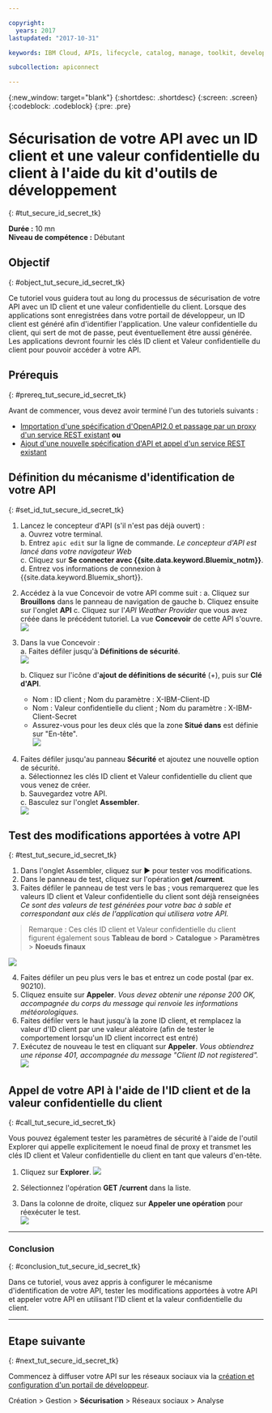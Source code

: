 ```yaml
---

copyright:
  years: 2017
lastupdated: "2017-10-31"

keywords: IBM Cloud, APIs, lifecycle, catalog, manage, toolkit, develop, dev portal, tutorials

subcollection: apiconnect

---
```


{:new_window: target="blank"}
{:shortdesc: .shortdesc}
{:screen: .screen}
{:codeblock: .codeblock}
{:pre: .pre}

# Sécurisation de votre API avec un ID client et une valeur confidentielle du client à l'aide du kit d'outils de développement
{: #tut_secure_id_secret_tk}

**Durée :** 10 mn  
**Niveau de compétence :** Débutant


## Objectif
{: #object_tut_secure_id_secret_tk}

Ce tutoriel vous guidera tout au long du processus de sécurisation de votre API avec un ID client et une valeur confidentielle du client. Lorsque des applications sont enregistrées dans votre portail de développeur, un ID client est généré afin d'identifier l'application. Une valeur confidentielle du client, qui sert de mot de passe, peut éventuellement être aussi générée. Les applications devront fournir les clés ID client et Valeur confidentielle du client pour pouvoir accéder à votre API.


## Prérequis
{: #prereq_tut_secure_id_secret_tk}

Avant de commencer, vous devez avoir terminé l'un des tutoriels suivants :
- [Importation d'une spécification d'OpenAPI2.0 et passage par un proxy d'un service REST existant](/docs/services/apiconnect/tutorials?topic=apiconnect-tut_rest_landing)
**ou**  
- [Ajout d'une nouvelle spécification d'API et appel d'un service REST existant](/docs/services/apiconnect/tutorials?topic=apiconnect-tut_rest_landing)


## Définition du mécanisme d'identification de votre API
{: #set_id_tut_secure_id_secret_tk}

1. Lancez le concepteur d'API (s'il n'est pas déjà ouvert) :  
   a. Ouvrez votre terminal.  
   b. Entrez `apic edit` sur la ligne de commande. _Le concepteur d'API est lancé dans votre navigateur Web_    
   c. Cliquez sur **Se connecter avec {{site.data.keyword.Bluemix_notm}}**.  
   d. Entrez vos informations de connexion à {{site.data.keyword.Bluemix_short}}.  

2. Accédez à la vue Concevoir de votre API comme suit :
    a. Cliquez sur **Brouillons** dans le panneau de navigation de gauche 
    b. Cliquez ensuite sur l'onglet **API**
    c. Cliquez sur l'_API Weather Provider_ que vous avez créée dans le précédent tutoriel. La vue **Concevoir** de cette API s'ouvre.  
    ![](images/1_goto_drafts_api.png)  

3. Dans la vue Concevoir :  
   a. Faites défiler jusqu'à **Définitions de sécurité**.  
    ![](images/1b.png) 

   b. Cliquez sur l'icône d'**ajout de définitions de sécurité** (+), puis sur **Clé d'API**.  
      - Nom : ID client ; Nom du paramètre : X-IBM-Client-ID  
      - Nom : Valeur confidentielle du client ; Nom du paramètre : X-IBM-Client-Secret  
      - Assurez-vous pour les deux clés que la zone **Situé dans** est définie sur "En-tête".  
      ![](images/2a.png)    

4. Faites défiler jusqu'au panneau **Sécurité** et ajoutez une nouvelle option de sécurité.  
   a. Sélectionnez les clés ID client et Valeur confidentielle du client que vous venez de créer.  
   b. Sauvegardez votre API.  
   c. Basculez sur l'onglet **Assembler**.  
    ![](images/3a.png) 

## Test des modifications apportées à votre API
{: #test_tut_secure_id_secret_tk}

1. Dans l'onglet Assembler, cliquez sur ► pour tester vos modifications.
2. Dans le panneau de test, cliquez sur l'opération **get /current**.
3. Faites défiler le panneau de test vers le bas ; vous remarquerez que les valeurs ID client et Valeur confidentielle du client sont déjà renseignées _Ce sont des valeurs de test générées pour votre bac à sable et correspondant aux clés de l'application qui utilisera votre API._  
> Remarque : Ces clés ID client et Valeur confidentielle du client figurent également sous **Tableau de bord** > **Catalogue** > **Paramètres** > **Noeuds finaux**  

 ![](images/test_api_keys_1.png)

4. Faites défiler un peu plus vers le bas et entrez un code postal (par ex. 90210). 
5. Cliquez ensuite sur **Appeler**. _Vous devez obtenir une réponse 200 OK, accompagnée du corps du message qui renvoie les informations météorologiques._  
6. Faites défiler vers le haut jusqu'à la zone ID client, et remplacez la valeur d'ID client par une valeur aléatoire (afin de tester le comportement lorsqu'un ID client incorrect est entré)  
7. Exécutez de nouveau le test en cliquant sur **Appeler**. _Vous obtiendrez une réponse 401, accompagnée du message "Client ID not registered"._  
  ![](images/test_api_keys_3.png)  
  

## Appel de votre API à l'aide de l'ID client et de la valeur confidentielle du client
{: #call_tut_secure_id_secret_tk}

Vous pouvez également tester les paramètres de sécurité à l'aide de l'outil Explorer qui appelle explicitement le noeud final de proxy et transmet les clés ID client et Valeur confidentielle du client en tant que valeurs d'en-tête.


1. Cliquez sur **Explorer**. ![](images/explore_1.png)

2. Sélectionnez l'opération **GET /current** dans la liste.  

3. Dans la colonne de droite, cliquez sur **Appeler une opération** pour réexécuter le test.  
    ![](images/4.png)  
    
---

### Conclusion
{: #conclusion_tut_secure_id_secret_tk}

Dans ce tutoriel, vous avez appris à configurer le mécanisme d'identification de votre API, tester les modifications apportées à votre API et appeler votre API en utilisant l'ID client et la valeur confidentielle du client. 

---

## Etape suivante
{: #next_tut_secure_id_secret_tk}

Commencez à diffuser votre API sur les réseaux sociaux via la [création et configuration d'un portail de développeur](tut_config_dev_portal.html).

Création > Gestion > **Sécurisation** > Réseaux sociaux > Analyse
